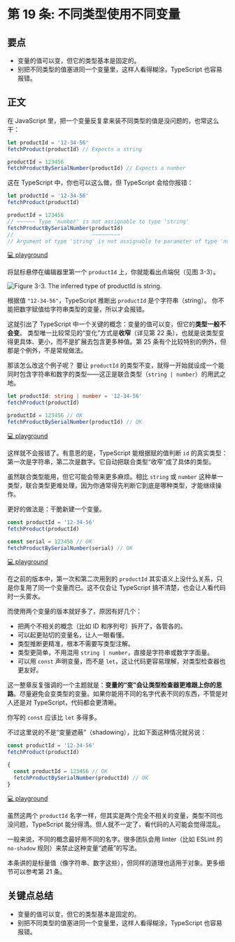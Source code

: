 # 第 19 条: 不同类型使用不同变量

## 要点

- 变量的值可以变，但它的类型基本是固定的。
- 别把不同类型的值塞进同一个变量里，这样人看得糊涂，TypeScript 也容易报错。

## 正文

在 JavaScript 里，把一个变量反复拿来装不同类型的值是没问题的，也常这么干：

```js
let productId = '12-34-56'
fetchProduct(productId) // Expects a string

productId = 123456
fetchProductBySerialNumber(productId) // Expects a number
```

这在 TypeScript 中，你也可以这么做，但 TypeScript 会给你报错：

```ts
let productId = '12-34-56'
fetchProduct(productId)

productId = 123456
// ~~~~~~ Type 'number' is not assignable to type 'string'
fetchProductBySerialNumber(productId)
//                         ~~~~~~~~~
// Argument of type 'string' is not assignable to parameter of type 'number'
```

[💻 playground](https://www.typescriptlang.org/play/?ts=5.4.5#code/GYVwdgxgLglg9mABMAplCALACgJzgExGgAoZ8AuRAZyhxjAHMBKRAbwF8AoUSWBZNJlwEiUAEIBPAMoo6AQwA2AORABbAEazSFRGDWacLDpwVpEABzyFoASXyIAvIgBEARgBMAWgDMAFk8ArABszgDc3ILYVqLEliK2+EzhnHHWUHaOiB5+weEA9HmIAH4lpYgAKhLmKIgA5HoasrWIMFS6cFCIclRUMAxgcuqmiFBwI1U1tTR0jLUR6FHx4tKyMIoqjTix0QlJnAWIh0fHJ6fHpRcl+4UAgjgMaihgnXDA49V10-QMza3tnd1ev1BsNRhY5Dg5Ko0LJEK93pMGgY5kA)

将鼠标悬停在编辑器里第一个 `productId` 上，你就能看出点端倪（见图 3-3）。

![Figure 3-3. The inferred type of productId is string.](https://cdn.jsdelivr.net/gh/rayadaschn/blogImage@master/img/202505182134897.png)

根据值 `"12-34-56"`，TypeScript 推断出 `productId` 是个字符串（string）。
你不能把数字赋值给字符串类型的变量，所以才会报错。

这就引出了 TypeScript 中一个关键的概念：变量的值可以变，但它的**类型一般不会变**。
类型唯一比较常见的“变化”方式是**收窄**（详见第 22 条），也就是说类型变得更具体、更小，而不是扩展去包含更多种值。第 25 条有个比较特别的例外，但那是个例外，不是常规做法。

那该怎么改这个例子呢？
要让 `productId` 的类型不变，就得一开始就设成一个能同时包含字符串和数字的类型——这正是联合类型（`string | number`）的用武之地。

```ts
let productId: string | number = '12-34-56'
fetchProduct(productId)

productId = 123456 // OK
fetchProductBySerialNumber(productId) // OK
```

[💻 playground](https://www.typescriptlang.org/play/?ts=5.4.5#code/GYVwdgxgLglg9mABMAplCALACgJzgExGgAoZ8AuRAZyhxjAHMBKRAbwF8AoUSWBZNJlwEiUAEIBPAMoo6AQwA2AORABbAEazSFRGDWacLDpwVpEABzyFoASR006jRAB9d+2YgC8iAEQBGACYAWgBmABYggFYANh8Abm5BbCtRYksRW3wmBM506yg7L0RA8Ji4xEQAekrEAHkAaUT0ZIzxaVkYRRUNLTzRO2yK6rrGoA)

这样就不会报错了。有意思的是，TypeScript 能根据赋的值判断 `id` 的真实类型：第一次是字符串，第二次是数字。它自动把联合类型“收窄”成了具体的类型。

虽然联合类型能用，但它可能会带来更多麻烦。相比 `string` 或 `number` 这种单一类型，联合类型更难处理，因为你通常得先判断它到底是哪种类型，才能继续操作。

更好的做法是：干脆新建一个变量。

```ts
const productId = '12-34-56'
fetchProduct(productId)

const serial = 123456 // OK
fetchProductBySerialNumber(serial) // OK
```

[💻 playground](https://www.typescriptlang.org/play/?ts=5.4.5#code/GYVwdgxgLglg9mABMAplCALACgJzgExGgAoZ8AuRAZyhxjAHMBKRAbwF8AoUSWBZNJlwEiUAEIBPAMoo6AQwA2AORABbAEazSFRGDWacLDpwgIaiAA55C0AJL5EAXkQAiAIwAmALQBmACxeAKwAbC4A3NyC2NaixFYidvhMESZmUNSyMIpOiJ7+IWGIiAD0xYgA8gDSkejRCeLSmYoqGlpUTQrJRaUV1UA)

在之前的版本中，第一次和第二次用到的 `productId` 其实语义上没什么关系，只是你复用了同一个变量而已。这不仅会让 TypeScript 搞不清楚，也会让人看代码时一头雾水。

而使用两个变量的版本就好多了，原因有好几个：

- 把两个不相关的概念（比如 ID 和序列号）拆开了，各管各的。
- 可以起更贴切的变量名，让人一眼看懂。
- 类型推断更精准，根本不需要写类型注解。
- 类型更简单，不用混用 `string | number`，直接是字符串或数字字面量。
- 可以用 `const` 声明变量，而不是 `let`，这让代码更容易理解，对类型检查器也更友好。

这一整章反复强调的一个主题就是：**变量的“变”会让类型检查器更难跟上你的思路**。尽量避免会变类型的变量。如果你能用不同的名字代表不同的东西，不管是对人还是对 TypeScript，代码都会更清晰。

你写的 `const` 应该比 `let` 多得多。

不过这里说的不是“变量遮蔽”（shadowing），比如下面这种情况就另说：

```ts
const productId = '12-34-56'
fetchProduct(productId)

{
  const productId = 123456 // OK
  fetchProductBySerialNumber(productId) // OK
}
```

[💻 playground](https://www.typescriptlang.org/play/?ts=5.4.5#code/GYVwdgxgLglg9mABMAplCALACgJzgExGgAoZ8AuRAZyhxjAHMBKRAbwF8AoUSWBZNJlwEiUAEIBPAMoo6AQwA2AORABbAEazSFRGDWacLDpwgIaiAA55C0AJL5EAXkQAiAIwAmALQBmACxeAKwAbC4A3NyC2NaixFYidvhMEZysnIiIpmDm8TZQ9k6Inv4hYRkA9OWIAPIA0ukC6NEJ4tKyMIoqGlq5ovbJFVV1nFxAA)

虽然这两个 `productId` 名字一样，但其实是两个完全不相关的变量，类型不同也没问题，TypeScript 能分得清。但人就不一定了，看代码的人可能会觉得混乱。

一般来说，不同的概念最好用不同的名字。很多团队会用 linter（比如 ESLint 的 `no-shadow` 规则）来禁止这种变量“遮蔽”的写法。

本条讲的是标量值（像字符串、数字这些），但同样的道理也适用于对象。更多细节可以参考第 21 条。

## 关键点总结

- 变量的值可以变，但它的类型基本是固定的。
- 别把不同类型的值塞进同一个变量里，这样人看得糊涂，TypeScript 也容易报错。
